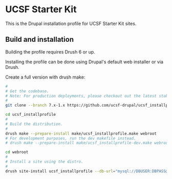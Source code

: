 # UCSF Starter Kit

This is the Drupal installation profile for UCSF Starter Kit sites.

## Build and installation

Building the profile requires Drush 6 or up.

Installing the profile can be done using Drupal's default web installer or via Drush.

Create a full version with drush make:

```bash
#
# Get the codebase.
# Note: For production deployments, please checkout out the latest stable release tag.
#
git clone --branch 7.x-1.x https://github.com/ucsf-drupal/ucsf_installprofile.git

cd ucsf_installprofile
#
# Build the distribution.
#
drush make --prepare-install make/ucsf_installprofile.make webroot
# For development purposes, run the dev makefile instead.
# drush make --prepare-install make/ucsf_installprofile-dev.make webroot

cd webroot
#
# Install a site using the distro.
#
drush site-install ucsf_installprofile --db-url="mysql://DBUSER:DBPASS@localhost/DBNAME"
```
